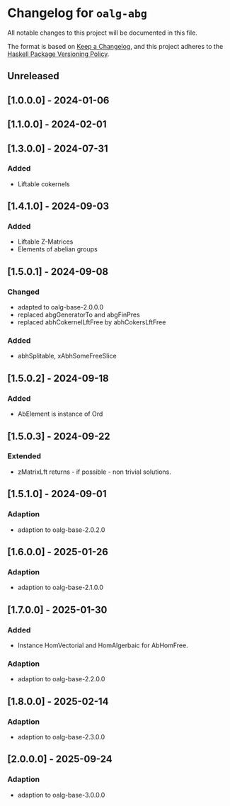 # Changelog for `oalg-abg`

All notable changes to this project will be documented in this file.

The format is based on [Keep a Changelog](https://keepachangelog.com/en/1.0.0/),
and this project adheres to the
[Haskell Package Versioning Policy](https://pvp.haskell.org/).

## Unreleased

## [1.0.0.0] - 2024-01-06

## [1.1.0.0] - 2024-02-01

## [1.3.0.0] - 2024-07-31

### Added
- Liftable cokernels

## [1.4.1.0] - 2024-09-03
### Added
- Liftable Z-Matrices
- Elements of abelian groups

## [1.5.0.1] - 2024-09-08
### Changed
- adapted to oalg-base-2.0.0.0
- replaced abgGeneratorTo and abgFinPres
- replaced abhCokernelLftFree by abhCokersLftFree
### Added
- abhSplitable, xAbhSomeFreeSlice

## [1.5.0.2] - 2024-09-18
### Added
- AbElement is instance of Ord

## [1.5.0.3] - 2024-09-22
### Extended
- zMatrixLft returns - if possible - non trivial solutions.

## [1.5.1.0] - 2024-09-01
### Adaption
- adaption to oalg-base-2.0.2.0

## [1.6.0.0] - 2025-01-26
### Adaption
- adaption to oalg-base-2.1.0.0

## [1.7.0.0] - 2025-01-30

### Added
- Instance HomVectorial and HomAlgerbaic for AbHomFree.

### Adaption
- adaption to oalg-base-2.2.0.0

## [1.8.0.0] - 2025-02-14

### Adaption
- adaption to oalg-base-2.3.0.0

## [2.0.0.0] - 2025-09-24

### Adaption
- adaption to oalg-base-3.0.0.0
